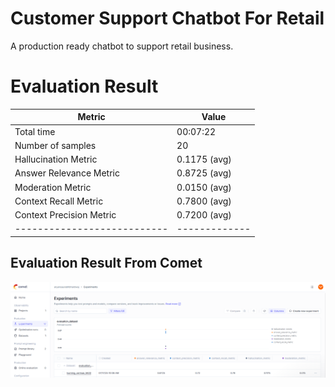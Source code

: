 # Customer Support Chatbot For Retail
A production ready chatbot to support retail business. 


# Evaluation Result 

| Metric                    | Value       |
|---------------------------|-------------|
| Total time                | 00:07:22    |
| Number of samples         | 20          |
| Hallucination Metric      | 0.1175 (avg)|
| Answer Relevance Metric   | 0.8725 (avg)|
| Moderation Metric         | 0.0150 (avg)|
| Context Recall Metric     | 0.7800 (avg)|
| Context Precision Metric  | 0.7200 (avg)|
|---------------------------|-------------|

## Evaluation Result From Comet 

![](static\Evaluation.png)